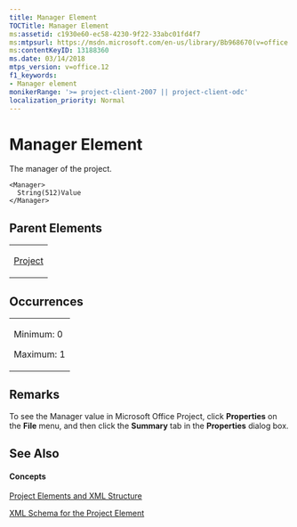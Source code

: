 ```yaml
---
title: Manager Element
TOCTitle: Manager Element
ms:assetid: c1930e60-ec58-4230-9f22-33abc01fd4f7
ms:mtpsurl: https://msdn.microsoft.com/en-us/library/Bb968670(v=office.12)
ms:contentKeyID: 13188360
ms.date: 03/14/2018
mtps_version: v=office.12
f1_keywords:
- Manager element
monikerRange: '>= project-client-2007 || project-client-odc'
localization_priority: Normal
---
```


# Manager Element




The manager of the project.

    <Manager>
      String(512)Value
    </Manager>

## Parent Elements

<table>
<colgroup>
<col style="width: 100%" />
</colgroup>
<tbody>
<tr class="odd">
<td><p><a href="project-element.md">Project</a></p></td>
</tr>
</tbody>
</table>

## Occurrences

<table>
<colgroup>
<col style="width: 100%" />
</colgroup>
<tbody>
<tr class="odd">
<td><p>Minimum: 0</p>
<p>Maximum: 1</p></td>
</tr>
</tbody>
</table>

## Remarks

To see the Manager value in Microsoft Office Project, click **Properties** on the **File** menu, and then click the **Summary** tab in the **Properties** dialog box.

## See Also

#### Concepts

[Project Elements and XML Structure](project-elements-and-xml-structure.md)

[XML Schema for the Project Element](xml-schema-for-the-project-element.md)

